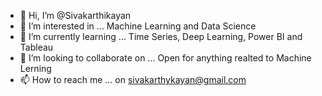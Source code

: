 - 👋 Hi, I’m @Sivakarthikayan
- 👀 I’m interested in ... Machine Learning and Data Science
- 🌱 I’m currently learning ... Time Series, Deep Learning, Power BI and Tableau
- 💞️ I’m looking to collaborate on ... Open for anything realted to Machine Lerning
- 📫 How to reach me ... on sivakarthykayan@gmail.com

<!---
Sivakarthikayan/Sivakarthikayan is a ✨ special ✨ repository because its `README.md` (this file) appears on your GitHub profile.
You can click the Preview link to take a look at your changes.
--->
